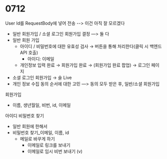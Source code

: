 # 0712

User Id를 RequestBody에 넣어 전송 --> 이건 아직 잘 모르겠다

- 일반 회원가입 / 소셜 로그인 회원가입 결정 —> 둘 다
- 일반 회원 가입
  - 아이디 / 비밀번호에 대한 유효성 검사 → 버튼을 통해 처리한다(클릭 시 백엔드 API 호출)
    - 아이디: 이메일
  - 개인정보 입력 완료  → 회원가입 완료 → (회원가입 완료 팝업) → 로그인 페이지
- 소셜 로그인 회원가입 → 술 Live
- 개인 정보 수집 동의 순서에 대한 고민 —> 동의 모두 받은 후, 일반/소셜 회원가입



회원가입

- 이름, 생년월일, 비번, id, 이메일

아이디 비밀번호 찾기

- 일반 회원에 한해서
- 비밀번호 찾기_이메일, 이름, id
  - 메일로 바꾸게 하기
    - 이메일로 링크를 보내기
    - 이메일로 임시 비번 보내기 (v)